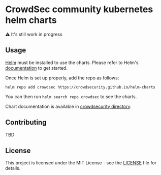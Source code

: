 # CrowdSec community kubernetes helm charts

⚠️ It's still work in progress

## Usage

[Helm](https://helm.sh) must be installed to use the charts.
Please refer to Helm's [documentation](https://helm.sh/docs/) to get started.

Once Helm is set up properly, add the repo as follows:

```console
helm repo add crowdsec https://crowdsecurity.github.io/helm-charts
```

You can then run `helm search repo crowdsec` to see the charts.

<!-- Keep full URL links to repo files because this README syncs from main to gh-pages.  -->
Chart documentation is available in [crowdsecurity directory](https://github.com/crowdsecurity/helm-charts/blob/main/charts/crowdsec/README.md).

## Contributing

TBD

## License

This project is licensed under the MIT License - see the [LICENSE](https://github.com/crowdsecurity/helm-charts/blob/main/LICENSE) file for details.
